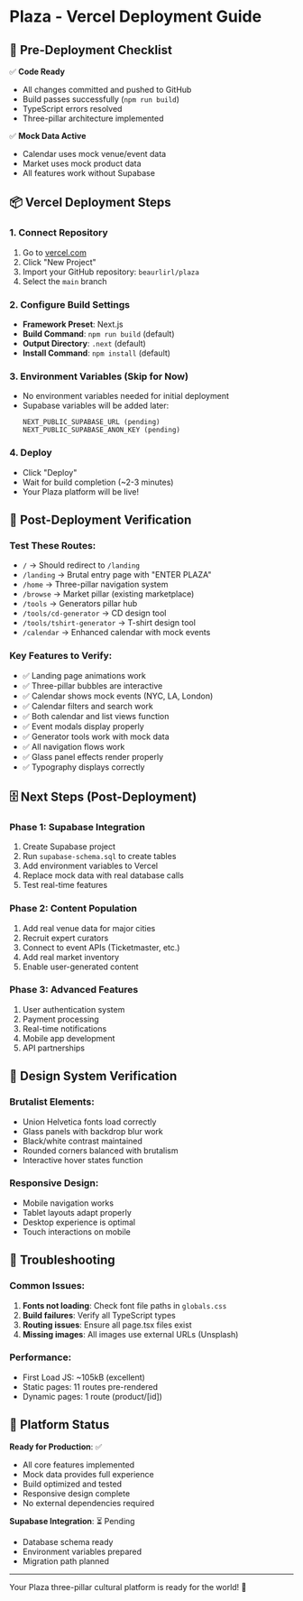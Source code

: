 # Plaza - Vercel Deployment Guide

## 🚀 Pre-Deployment Checklist

✅ **Code Ready**
- All changes committed and pushed to GitHub
- Build passes successfully (`npm run build`)
- TypeScript errors resolved
- Three-pillar architecture implemented

✅ **Mock Data Active**
- Calendar uses mock venue/event data
- Market uses mock product data
- All features work without Supabase

## 📦 Vercel Deployment Steps

### 1. Connect Repository
1. Go to [vercel.com](https://vercel.com)
2. Click "New Project"
3. Import your GitHub repository: `beaurlirl/plaza`
4. Select the `main` branch

### 2. Configure Build Settings
- **Framework Preset**: Next.js
- **Build Command**: `npm run build` (default)
- **Output Directory**: `.next` (default)
- **Install Command**: `npm install` (default)

### 3. Environment Variables (Skip for Now)
- No environment variables needed for initial deployment
- Supabase variables will be added later:
  ```
  NEXT_PUBLIC_SUPABASE_URL (pending)
  NEXT_PUBLIC_SUPABASE_ANON_KEY (pending)
  ```

### 4. Deploy
- Click "Deploy"
- Wait for build completion (~2-3 minutes)
- Your Plaza platform will be live!

## 🎯 Post-Deployment Verification

### Test These Routes:
- `/` → Should redirect to `/landing`
- `/landing` → Brutal entry page with "ENTER PLAZA"
- `/home` → Three-pillar navigation system
- `/browse` → Market pillar (existing marketplace)
- `/tools` → Generators pillar hub
- `/tools/cd-generator` → CD design tool
- `/tools/tshirt-generator` → T-shirt design tool
- `/calendar` → Enhanced calendar with mock events

### Key Features to Verify:
- ✅ Landing page animations work
- ✅ Three-pillar bubbles are interactive
- ✅ Calendar shows mock events (NYC, LA, London)
- ✅ Calendar filters and search work
- ✅ Both calendar and list views function
- ✅ Event modals display properly
- ✅ Generator tools work with mock data
- ✅ All navigation flows work
- ✅ Glass panel effects render properly
- ✅ Typography displays correctly

## 🗄️ Next Steps (Post-Deployment)

### Phase 1: Supabase Integration
1. Create Supabase project
2. Run `supabase-schema.sql` to create tables
3. Add environment variables to Vercel
4. Replace mock data with real database calls
5. Test real-time features

### Phase 2: Content Population
1. Add real venue data for major cities
2. Recruit expert curators
3. Connect to event APIs (Ticketmaster, etc.)
4. Add real market inventory
5. Enable user-generated content

### Phase 3: Advanced Features
1. User authentication system
2. Payment processing
3. Real-time notifications
4. Mobile app development
5. API partnerships

## 🎨 Design System Verification

### Brutalist Elements:
- Union Helvetica fonts load correctly
- Glass panels with backdrop blur work
- Black/white contrast maintained
- Rounded corners balanced with brutalism
- Interactive hover states function

### Responsive Design:
- Mobile navigation works
- Tablet layouts adapt properly
- Desktop experience is optimal
- Touch interactions on mobile

## 🔧 Troubleshooting

### Common Issues:
1. **Fonts not loading**: Check font file paths in `globals.css`
2. **Build failures**: Verify all TypeScript types
3. **Routing issues**: Ensure all page.tsx files exist
4. **Missing images**: All images use external URLs (Unsplash)

### Performance:
- First Load JS: ~105kB (excellent)
- Static pages: 11 routes pre-rendered
- Dynamic pages: 1 route (product/[id])

## 📱 Platform Status

**Ready for Production**: ✅
- All core features implemented
- Mock data provides full experience
- Build optimized and tested
- Responsive design complete
- No external dependencies required

**Supabase Integration**: ⏳ Pending
- Database schema ready
- Environment variables prepared
- Migration path planned

---

Your Plaza three-pillar cultural platform is ready for the world! 🎉
